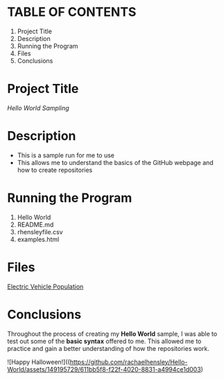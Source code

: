 # TABLE OF CONTENTS
1. Project Title
2. Description
3. Running the Program
4. Files
5. Conclusions
# Project Title
*Hello World Sampling*
# Description
- This is a sample run for me to use
- This allows me to understand the basics of the GitHub webpage and how to create repositories
# Running the Program
1. Hello World
2. README.md
3. rhensleyfile.csv
4. examples.html
# Files
[Electric Vehicle Population](https://catalog.data.gov/dataset/electric-vehicle-population-data)
# Conclusions
Throughout the process of creating my **Hello World** sample, I was able to test out some of the **basic syntax** offered to me. This allowed me to practice and gain a better understanding of how the repositories work.

![Happy Halloween!]((https://github.com/rachaelhensley/Hello-World/assets/149195729/611bb5f8-f22f-4020-8831-a4994ce1d003)
